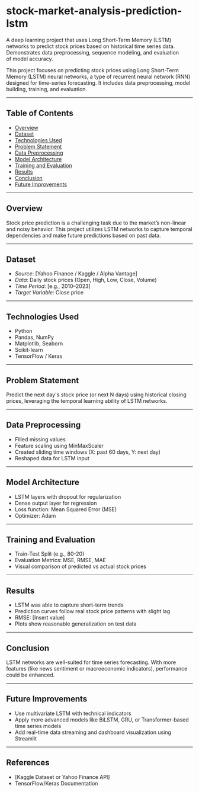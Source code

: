 # stock-market-analysis-prediction-lstm
A deep learning project that uses Long Short-Term Memory (LSTM) networks to predict stock prices based on historical time series data. Demonstrates data preprocessing, sequence modeling, and evaluation of model accuracy.


This project focuses on predicting stock prices using Long Short-Term Memory (LSTM) neural networks, a type of recurrent neural network (RNN) designed for time-series forecasting. It includes data preprocessing, model building, training, and evaluation.

---

## Table of Contents

- [Overview](#overview)
- [Dataset](#dataset)
- [Technologies Used](#technologies-used)
- [Problem Statement](#problem-statement)
- [Data Preprocessing](#data-preprocessing)
- [Model Architecture](#model-architecture)
- [Training and Evaluation](#training-and-evaluation)
- [Results](#results)
- [Conclusion](#conclusion)
- [Future Improvements](#future-improvements)

---

## Overview

Stock price prediction is a challenging task due to the market’s non-linear and noisy behavior. This project utilizes LSTM networks to capture temporal dependencies and make future predictions based on past data.

---

## Dataset

- *Source*: [Yahoo Finance / Kaggle / Alpha Vantage]
- *Data*: Daily stock prices (Open, High, Low, Close, Volume)
- *Time Period*: [e.g., 2010–2023]
- *Target Variable*: Close price

---

## Technologies Used

- Python
- Pandas, NumPy
- Matplotlib, Seaborn
- Scikit-learn
- TensorFlow / Keras

---

## Problem Statement

Predict the next day's stock price (or next N days) using historical closing prices, leveraging the temporal learning ability of LSTM networks.

---

## Data Preprocessing

- Filled missing values
- Feature scaling using MinMaxScaler
- Created sliding time windows (X: past 60 days, Y: next day)
- Reshaped data for LSTM input

---

## Model Architecture

- LSTM layers with dropout for regularization
- Dense output layer for regression
- Loss function: Mean Squared Error (MSE)
- Optimizer: Adam

---

## Training and Evaluation

- Train-Test Split (e.g., 80-20)
- Evaluation Metrics: MSE, RMSE, MAE
- Visual comparison of predicted vs actual stock prices

---

## Results

- LSTM was able to capture short-term trends
- Prediction curves follow real stock price patterns with slight lag
- RMSE: [Insert value]
- Plots show reasonable generalization on test data

---

## Conclusion

LSTM networks are well-suited for time series forecasting. With more features (like news sentiment or macroeconomic indicators), performance could be enhanced.

---

## Future Improvements

- Use multivariate LSTM with technical indicators
- Apply more advanced models like BiLSTM, GRU, or Transformer-based time series models
- Add real-time data streaming and dashboard visualization using Streamlit

---

## References

- [Kaggle Dataset or Yahoo Finance API]
- TensorFlow/Keras Documentation
